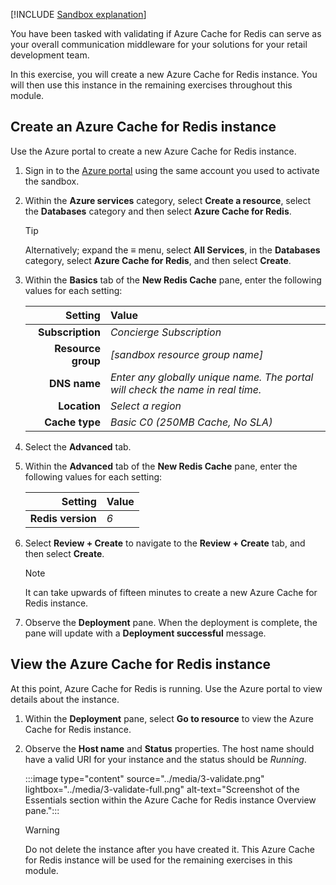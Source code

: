 [!INCLUDE [Sandbox explanation](../../includes/azure-template-exercise-sandbox-subscription.md)]

You have been tasked with validating if Azure Cache for Redis can serve as your overall communication middleware for your solutions for your retail development team.

In this exercise, you will create a new Azure Cache for Redis instance. You will then use this instance in the remaining exercises throughout this module.

## Create an Azure Cache for Redis instance

Use the Azure portal to create a new Azure Cache for Redis instance.

1. Sign in to the [Azure portal](https://portal.azure.com/learn.docs.microsoft.com?azure-portal=true) using the same account you used to activate the sandbox.

1. Within the **Azure services** category, select **Create a resource**, select the **Databases** category and then select **Azure Cache for Redis**.

    > [!TIP]
    > Alternatively; expand the **&#8801;** menu, select **All Services**, in the **Databases** category, select **Azure Cache for Redis**, and then select **Create**.

1. Within the **Basics** tab of the **New Redis Cache** pane, enter the following values for each setting:

    | **Setting** | **Value** |
    | --: | :-- |
    | **Subscription** | *Concierge Subscription* |
    | **Resource group** | *<rgn>[sandbox resource group name]</rgn>* |
    | **DNS name** | *Enter any globally unique name. The portal will check the name in real time.* |
    | **Location** | *Select a region* |
    | **Cache type** | *Basic C0 (250MB Cache, No SLA)*  |

1. Select the **Advanced** tab.

1. Within the **Advanced** tab of the **New Redis Cache** pane, enter the following values for each setting:

    | **Setting** | **Value** |
    | --: | :-- |
    | **Redis version** | *6* |

1. Select **Review + Create** to navigate to the **Review + Create** tab, and then select **Create**.

    > [!NOTE]
    > It can take upwards of fifteen minutes to create a new Azure Cache for Redis instance.

1. Observe the **Deployment** pane. When the deployment is complete, the pane will update with a **Deployment successful** message.

## View the Azure Cache for Redis instance

At this point, Azure Cache for Redis is running. Use the Azure portal to view details about the instance.

1. Within the **Deployment** pane, select **Go to resource** to view the Azure Cache for Redis instance.

1. Observe the **Host name** and **Status** properties. The host name should have a valid URI for your instance and the status should be *Running*.

    :::image type="content" source="../media/3-validate.png" lightbox="../media/3-validate-full.png" alt-text="Screenshot of the Essentials section within the Azure Cache for Redis instance Overview pane.":::

    > [!WARNING]
    > Do not delete the instance after you have created it. This Azure Cache for Redis instance will be used for the remaining exercises in this module.
